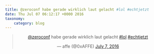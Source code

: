 ```yaml
---
title: @zeroconf habe gerade wirklich laut gelacht #lol #echtjetzt
date: Thu Jul 07 06:12:17 +0000 2016
taxonomy:
    category: blog
---
```

<blockquote class="twitter-tweet" align="center"><p lang="de" dir="ltr"><a href="https://twitter.com/zeroconf">@zeroconf</a> habe gerade wirklich laut gelacht <a href="https://twitter.com/hashtag/lol?src=hash">#lol</a> <a href="https://twitter.com/hashtag/echtjetzt?src=hash">#echtjetzt</a></p>&mdash; affe (@0xAFFE) <a href="https://twitter.com/0xAFFE/status/750935449611472896">July 7, 2016</a></blockquote>
